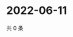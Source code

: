 # 2022-06-11

共 0 条

<!-- BEGIN WEIBO -->
<!-- 最后更新时间 Sat Jun 11 2022 18:00:56 GMT+0800 (China Standard Time) -->

<!-- END WEIBO -->
